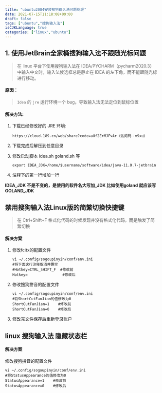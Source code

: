 ```yaml
---
title: "ubuntu2004安装搜狗输入法问题处理"
date: 2021-07-15T11:18:08+09:00
draft: false
tags: ["ubuntu","搜狗输入法"]
isCJKLanguage: true
categories: ["linux","ubuntu"]
---
```


## 1. 使用JetBrain全家桶搜狗输入法不跟随光标问题

> 在 linux 平台下使用搜狗输入法在 IDEA/PYCHARM（pycharm2020.3） 中输入中文时，输入法候选框总是静止在 IDEA 的左下角，而不能跟随光标进行移动。

#### 原因：

> `Idea` 的 `jre` 运行环境一个 bug，导致输入法无法定位到鼠标位置

#### 解决方法:

1. 下载已经修改好的 JRE 环境:

   ```shell
   https://cloud.189.cn/web/share?code=aUf2ErMJFvAr（访问码：m9xu）
   ```

2. 下载完成后解压到任意目录

3. 修改启动脚本 idea.sh goland.sh 等

   ```shell
   export IDEA_JDK=/home/$username/software/idea/java-11.0.7-jetbrain
   ```

4. 注释下的第一行增加一行

****IDEA_JDK 不是不变的，是使用的软件名大写加_JDK 比如使用goland 就应该写 GOLAND_JDK****



## 禁用搜狗输入法Linux版的简繁切换快捷键

> 在 Ctrl+Shift+F 格式化代码的时候发现并没有格式化代码，而是触发了简繁切换

#### 解决方案

1. 修改fcitx的配置文件

   ```shell
   vi ~/.config/sogoupinyin/conf/env.ini
   #将下面这行注释取消并置空
   #Hotkey=CTRL_SHIFT_F  #修改前
   Hotkey=				  #修改后
   ```

2. 修改搜狗拼音的配置文件

   ```shell
   vi ~/.config/sogoupinyin/conf/env.ini
   #将ShortCutFanJian的值修改为0
   ShortCutFanJian=1    #修改前
   ShortCutFanJian=0    #修改后
   ```

3. 修改完文件保存后重新登录账户



## linux 搜狗输入法 隐藏状态栏

#### 解决方案

修改搜狗拼音的配置文件

````shell
vi ~/.config/sogoupinyin/conf/env.ini
#将StatusAppearance的值修改为0
StatusAppearance=1    #修改前
StatusAppearance=0    #修改后
````

